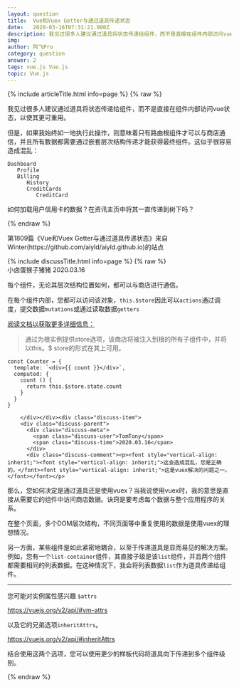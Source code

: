 ```yaml
---
layout: question
title:  Vue和Vuex Getter与通过道具传递状态
date:   2020-03-16T07:31:21.000Z
description: 我见过很多人建议通过道具将状态传递给组件，而不是直接在组件内部访问vue状态，​​以使其更可重用。但是，如果我始终如一地执行此操作，则意味着只有路由根...
img: 
author: 阿飞Pro
category: question
answer: 2
tags: vue.js Vue.js
topic: Vue.js
---
```

<div class="article-root">
  <div class="article">
    {% include articleTitle.html info=page %}
    {% raw %}
    <div class="article-content"><p><font style="vertical-align: inherit;"><font style="vertical-align: inherit;">我见过很多人建议通过道具将状态传递给组件，而不是直接在组件内部访问vue状态，​​以使其更可重用。</font></font></p>

<p><font style="vertical-align: inherit;"><font style="vertical-align: inherit;">但是，如果我始终如一地执行此操作，则意味着只有路由根组件才可以与商店通信，并且所有数据都需要通过嵌套层次结构传递才能获得最终组件。</font><font style="vertical-align: inherit;">这似乎很容易造成混乱：</font></font></p>

<pre><code>Dashboard<font></font>
   Profile<font></font>
   Billing<font></font>
      History<font></font>
      CreditCards<font></font>
         CreditCard<font></font>
</code></pre>

<p><font style="vertical-align: inherit;"><font style="vertical-align: inherit;">如何加载用户信用卡的数据？</font><font style="vertical-align: inherit;">在资讯主页中将其一直传递到树下吗？</font></font></p></div>
    {% endraw %}
  </div>
  <p class="winter_mark">第1809篇《Vue和Vuex Getter与通过道具传递状态》来自Winter(https://github.com/aiyld/aiyld.github.io)的站点</p>
  <div class="discuss-wrapper">
    {% include discussTitle.html info=page %}
    {% raw %}
    <div class="discuss-item">
        <div class="discuss-parent">
          <div class="discuss-meta">
            <span class="discuss-user">小卤蛋猴子猪猪</span>
            <span class="discuss-time">2020.03.16</span>
          </div>
          <div class="discuss-comment"><p><font style="vertical-align: inherit;"><font style="vertical-align: inherit;">每个组件，无论其层次结构位置如何，都可以与商店进行通信。</font></font></p>

<p><font style="vertical-align: inherit;"><font style="vertical-align: inherit;">在每个组件内部，您都可以访问该对象，</font></font><code>this.$store</code><font style="vertical-align: inherit;"><font style="vertical-align: inherit;">因此可以</font></font><code>actions</code><font style="vertical-align: inherit;"><font style="vertical-align: inherit;">通过</font><font style="vertical-align: inherit;">调度</font><font style="vertical-align: inherit;">，提交数据</font></font><code>mutations</code><font style="vertical-align: inherit;"><font style="vertical-align: inherit;">或</font><font style="vertical-align: inherit;">通过</font><font style="vertical-align: inherit;">读取数据</font></font><code>getters</code></p>

<p><a href="https://vuex.vuejs.org/en/state.html" rel="nofollow noreferrer"><font style="vertical-align: inherit;"><font style="vertical-align: inherit;">阅读文档以获取更多详细信息：</font></font></a></p>

<blockquote>
  <p><font style="vertical-align: inherit;"><font style="vertical-align: inherit;">通过为根实例提供store选项，该商店将被注入到根的所有子组件中，并将以this。$ store的形式在其上可用。 </font></font></p>
</blockquote>

<pre><code>const Counter = {<font></font>
  template: `&lt;div&gt;{{ count }}&lt;/div&gt;`,<font></font>
  computed: {<font></font>
    count () {<font></font>
      return this.$store.state.count<font></font>
    }<font></font>
  }<font></font>
}<font></font>
</code></pre></div>
        </div></div><div class="discuss-item">
        <div class="discuss-parent">
          <div class="discuss-meta">
            <span class="discuss-user">TomTony</span>
            <span class="discuss-time">2020.03.16</span>
          </div>
          <div class="discuss-comment"><p><font style="vertical-align: inherit;"><font style="vertical-align: inherit;">这会造成混乱，您是正确的。</font><font style="vertical-align: inherit;">这是vuex解决的问题之一。</font></font></p>

<p><font style="vertical-align: inherit;"><font style="vertical-align: inherit;">那么，您如何决定是通过道具还是使用vuex？</font><font style="vertical-align: inherit;">当我说使用vuex时，我的意思是直接从需要它的组件中访问商店数据。</font><font style="vertical-align: inherit;">诀窍是要考虑每个数据与整个应用程序的关系。</font></font></p>

<p><font style="vertical-align: inherit;"><font style="vertical-align: inherit;">在整个页面，多个DOM层次结构，不同页面等中重复使用的数据是使用vuex的理想情况。 </font></font></p>

<p><font style="vertical-align: inherit;"><font style="vertical-align: inherit;">另一方面，某些组件是如此紧密地耦合，以至于传递道具是显而易见的解决方案。</font><font style="vertical-align: inherit;">例如，您有一个</font></font><code>list-container</code><font style="vertical-align: inherit;"><font style="vertical-align: inherit;">组件，其直接子级是该</font></font><code>list</code><font style="vertical-align: inherit;"><font style="vertical-align: inherit;">组件，并且两个组件都需要相同的列表数据。</font><font style="vertical-align: inherit;">在这种情况下，我会将列表数据</font></font><code>list</code><font style="vertical-align: inherit;"><font style="vertical-align: inherit;">作为道具</font><font style="vertical-align: inherit;">传递给</font><font style="vertical-align: inherit;">组件。</font></font></p>

<hr>

<p><font style="vertical-align: inherit;"><font style="vertical-align: inherit;">您可能对实例属性感兴趣 </font></font><code>$attrs</code></p>

<p><a href="https://vuejs.org/v2/api/#vm-attrs" rel="noreferrer"><font style="vertical-align: inherit;"><font style="vertical-align: inherit;">https://vuejs.org/v2/api/#vm-attrs</font></font></a></p>

<p><font style="vertical-align: inherit;"><font style="vertical-align: inherit;">以及它的兄弟选项</font></font><code>inheritAttrs</code><font style="vertical-align: inherit;"><font style="vertical-align: inherit;">。</font></font></p>

<p><a href="https://vuejs.org/v2/api/#inheritAttrs" rel="noreferrer"><font style="vertical-align: inherit;"><font style="vertical-align: inherit;">https://vuejs.org/v2/api/#inheritAttrs</font></font></a></p>

<p><font style="vertical-align: inherit;"><font style="vertical-align: inherit;">结合使用这两个选项，您可以使用更少的样板代码将道具向下传递到多个组件级别。</font></font></p></div>
        </div></div>
    {% endraw %}
  </div>
<div>
